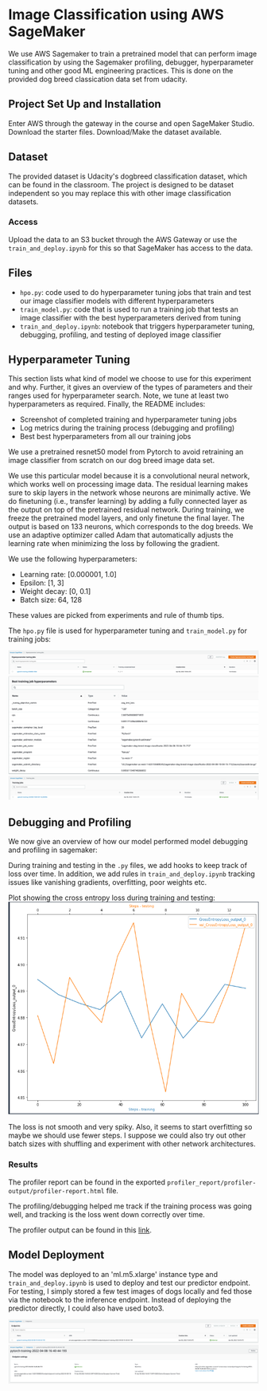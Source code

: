 # Image Classification using AWS SageMaker

We use AWS Sagemaker to train a pretrained model that can perform image classification by using the Sagemaker profiling, debugger, hyperparameter tuning and other good ML engineering practices. This is done on the provided dog breed classication data set from udacity.

## Project Set Up and Installation
Enter AWS through the gateway in the course and open SageMaker Studio. 
Download the starter files.
Download/Make the dataset available. 

## Dataset
The provided dataset is Udacity's dogbreed classification dataset, which can be found in the classroom.
The project is designed to be dataset independent so you may replace this with other image classification datasets. 

### Access
Upload the data to an S3 bucket through the AWS Gateway or use the `train_and_deploy.ipynb` for this so that SageMaker has access to the data. 

## Files

- `hpo.py`: code used to do hyperparameter tuning jobs that train and test our image classifier models with different hyperparameters
- `train_model.py`: code that is used to run a training job that tests an image classifier with the best hyperparameters derived from tuning
- `train_and_deploy.ipynb`: notebook that triggers hyperparameter tuning, debugging, profiling, and testing of deployed image classifier

## Hyperparameter Tuning

This section lists what kind of model we choose to use for this experiment and why. 
Further, it gives an overview of the types of parameters and their ranges used for hyperparameter search. 
Note, we tune at least two hyperparameters as required. 
Finally, the README includes:
- Screenshot of completed training and hyperparameter tuning jobs 
- Log metrics during the training process (debugging and profiling)
- Best best hyperparameters from all our training jobs

We use a pretrained resnet50 model from Pytorch to avoid retraining an image classifier from scratch on our dog breed image data set. 

We use this particular model because it is a convolutional neural network, which works well on processing image data. The residual learning makes sure to skip layers in the network whose neurons are minimally active. We do finetuning (i.e., transfer learning) by adding a fully connected layer as the output on top of the pretrained residual network. During training, we freeze the pretrained model layers, and only finetune the final layer. The output is based on 133 neurons, which corresponds to the dog breeds. We use an adaptive optimizer called Adam that automatically adjusts the learning rate when minimizing the loss by following the gradient. 

We use the following hyperparameters:
- Learning rate: [0.000001, 1.0]
- Epsilon: [1, 3]
- Weight decay: [0, 0.1] 
- Batch size: 64, 128

These values are picked from experiments and rule of thumb tips. 

The `hpo.py` file is used for hyperparameter tuning and `train_model.py` for training jobs: 

![Hyper Tuning Job](images/hpo.png "Hyperparameter Tuning Job") 
![Best Hyperparameters](images/best_hpo.png "Best Hyperparameters")
![Training Job](images/train.png "Training Job")


## Debugging and Profiling

We now give an overview of how our model performed model debugging and profiling in sagemaker: 

During training and testing in the `.py` files, we add hooks to keep track of loss over time. In addition, we add rules in `train_and_deploy.ipynb` tracking issues like vanishing gradients, overfitting, poor weights etc. 

Plot showing the cross entropy loss during training and testing: 
![Loss](images/loss.png "Loss")

The loss is not smooth and very spiky. Also, it seems to start overfitting so maybe we should use fewer steps.
I suppose we could also try out other batch sizes with shuffling and experiment with other network architectures. 

### Results

The profiler report can be found in the exported `profiler_report/profiler-output/profiler-report.html` file. 

The profiling/debugging helped me track if the training process was going well, and tracking is the loss went down correctly over time. 

The profiler output can be found in this [link](ProfilerReport/profiler-output/profiler-report.html).


## Model Deployment

The model was deployed to an 'ml.m5.xlarge' instance type and `train_and_deploy.ipynb` is used to deploy and test our predictor endpoint. For testing, I simply stored a few test images of dogs locally and fed those via the notebook to the inference endpoint. Instead of deploying the predictor directly, I could also have used boto3.  

![Endpoint](images/endpoint.png "Endpoint") 
![Endpoint Details](images/endpoint_details.png "Endpoint Details")

